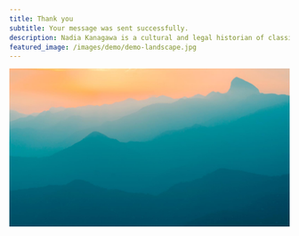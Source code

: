```yaml
---
title: Thank you
subtitle: Your message was sent successfully.
description: Nadia Kanagawa is a cultural and legal historian of classical Japan
featured_image: /images/demo/demo-landscape.jpg
---
```


![](/images/demo/demo-landscape.jpg)
